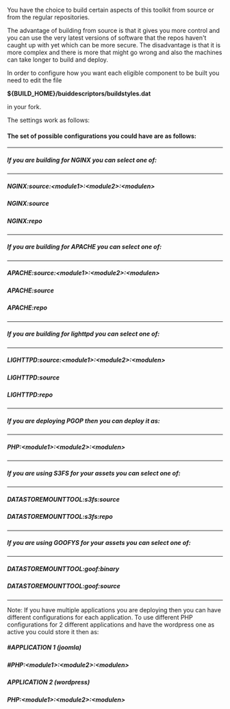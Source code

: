 You have the choice to build certain aspects of this toolkit from source or from the regular repositories.   

The advantage of building from source is that it gives you more control and you can use the very latest versions of software that the repos haven't caught up with yet which can be more secure. The disadvantage is that it is more complex and there is more that might go wrong and also the machines can take longer to build and deploy. 

In order to configure how you want each eligible component to be built you need to edit the file  

**${BUILD_HOME}/buiddescriptors/buildstyles.dat**  

in your fork.

The settings work as follows:

#### The set of possible configurations you could have are as follows:
-----
##### If you are building for NGINX you can select one of:
-----
##### NGINX:source:\<module1\>:\<module2\>:\<modulen\>
##### NGINX:source
##### NGINX:repo
-----
##### If you are building for APACHE you can select one of:
-----
##### APACHE:source:\<module1\>:\<module2\>:\<modulen\>
##### APACHE:source
##### APACHE:repo
-----
##### If you are building for lighttpd you can select one of:
-----
##### LIGHTTPD:source:\<module1\>:\<module2\>:\<modulen\>
##### LIGHTTPD:source
##### LIGHTTPD:repo
-----
##### If you are deploying PGOP then you can deploy it as:
-----
##### PHP:\<module1\>:\<module2\>:\<modulen\>
-----
##### If you are using S3FS for your assets you can select one of:
-----
##### DATASTOREMOUNTTOOL:s3fs:source
##### DATASTOREMOUNTTOOL:s3fs:repo
-----
##### If you are using GOOFYS for your assets you can select one of:
-----
##### DATASTOREMOUNTTOOL:goof:binary
##### DATASTOREMOUNTTOOL:goof:source
-----

Note: If you have multiple applications you are deploying then you can have different configurations for each application. 
To use different PHP configurations for 2 different applications and have the wordpress one as active you could store it then as:

##### #APPLICATION 1 (joomla)
##### #PHP:\<module1\>:\<module2\>:\<modulen\>
##### APPLICATION 2 (wordpress)
##### PHP:\<module1\>:\<module2\>:\<modulen\>

